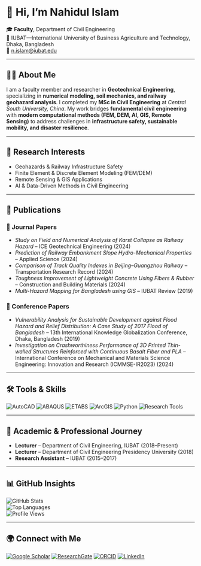 # 👋 Hi, I’m Nahidul Islam  

🎓 **Faculty**, Department of Civil Engineering  
📍 IUBAT—International University of Business Agriculture and Technology, Dhaka, Bangladesh  
📧 [n.islam@iubat.edu](mailto:n.islam@iubat.edu)  

---

## 👨‍🏫 About Me
I am a faculty member and researcher in **Geotechnical Engineering**, specializing in **numerical modeling, soil mechanics, and railway geohazard analysis**. I completed my **MSc in Civil Engineering** at *Central South University, China*. My work bridges **fundamental civil engineering** with **modern computational methods (FEM, DEM, AI, GIS, Remote Sensing)** to address challenges in **infrastructure safety, sustainable mobility, and disaster resilience**.

---

## 🔬 Research Interests
- Geohazards & Railway Infrastructure Safety  
- Finite Element & Discrete Element Modeling (FEM/DEM)  
- Remote Sensing & GIS Applications  
- AI & Data-Driven Methods in Civil Engineering  

---

## 📑 Publications
 ### 📰 Journal Papers
- *Study on Field and Numerical Analysis of Karst Collapse as Railway Hazard* – ICE Geotechnical Engineering (2024)  
- *Prediction of Railway Embankment Slope Hydro-Mechanical Properties* – Applied Science (2024)  
- *Comparison of Track Quality Indexes in Beijing–Guangzhou Railway* – Transportation Research Record (2024)  
- *Toughness Improvement of Lightweight Concrete Using Fibers & Rubber* – Construction and Building Materials (2024)  
- *Multi-Hazard Mapping for Bangladesh using GIS* – IUBAT Review (2019)  

### 📘 Conference Papers
- *Vulnerability Analysis for Sustainable Development against Flood Hazard and Relief Distribution: A Case Study of 2017 Flood of Bangladesh* – 13th International Knowledge Globalization Conference, Dhaka, Bangladesh (2019)  
- *Investigation on Crashworthiness Performance of 3D Printed Thin-walled Structures Reinforced with Continuous Basalt Fiber and PLA* – International Conference on Mechanical and Materials Science Engineering: Innovation and Research (ICMMSE-IR2023) (2024)

---

## 🛠 Tools & Skills
![AutoCAD](https://img.shields.io/badge/AutoCAD-E34F26?style=for-the-badge&logo=autodesk&logoColor=white)  ![ABAQUS](https://img.shields.io/badge/ABAQUS-002A5B?style=for-the-badge) ![ETABS](https://img.shields.io/badge/ETABS-2C3E50?style=for-the-badge)  ![ArcGIS](https://img.shields.io/badge/ArcGIS-4DB6AC?style=for-the-badge&logo=esri&logoColor=white)  ![Python](https://img.shields.io/badge/Python-3776AB?style=for-the-badge&logo=python&logoColor=white)  ![Research Tools](https://img.shields.io/badge/VOSviewer%20%7C%20CiteSpace-FF9800?style=for-the-badge)  

---

## 📌 Academic & Professional Journey
- **Lecturer** – Department of Civil Engineering, IUBAT (2018–Present)  
- **Lecturer** – Department of Civil Engineering Presidency University (2018)  
- **Research Assistant** – IUBAT (2015–2017)  

---

## 📊 GitHub Insights
![GitHub Stats](https://github-readme-stats.vercel.app/api?username=Nahidul-Islam&show_icons=true&theme=default)  
![Top Languages](https://github-readme-stats.vercel.app/api/top-langs/?username=Nahidul-Islam&layout=compact)  
![Profile Views](https://komarev.com/ghpvc/?username=Nahidul-Islam&color=blue&style=flat-square)  

---

## 🌍 Connect with Me
[![Google Scholar](https://img.shields.io/badge/Google_Scholar-4285F4?style=for-the-badge&logo=googlescholar&logoColor=white)](https://scholar.google.com/citations?user=hq3hFegAAAAJ&hl=en)  [![ResearchGate](https://img.shields.io/badge/ResearchGate-00CCBB?style=for-the-badge&logo=researchgate&logoColor=white)](https://www.researchgate.net/profile/Nahidul-Islam-7)  [![ORCID](https://img.shields.io/badge/ORCID-A6CE39?style=for-the-badge&logo=orcid&logoColor=white)](https://orcid.org/my-orcid?orcid=0009-0004-9813-3297)  [![LinkedIn](https://img.shields.io/badge/LinkedIn-0A66C2?style=for-the-badge&logo=linkedin&logoColor=white)](https://www.linkedin.com/in/nahidul-islam-b8b482225/)
